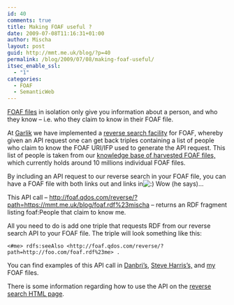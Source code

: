 ```yaml
---
id: 40
comments: true
title: Making FOAF useful ?
date: 2009-07-08T11:16:31+01:00
author: Mischa
layout: post
guid: http://mmt.me.uk/blog/?p=40
permalink: /blog/2009/07/08/making-foaf-useful/
itsec_enable_ssl:
  - "1"
categories:
  - FOAF
  - SemanticWeb
---
```

[FOAF files](http://www.foaf-project.org/) in isolation only give you information about a person, and who they know &#8211; i.e. who they claim to know in their FOAF file. 

At [Garlik](http://www.garlik.com/) we have implemented a [reverse search facility](http://foaf.qdos.com/reverse/) for FOAF, whereby given an API request one can get back triples containing a list of people who claim to know the FOAF URI/IFP used to generate the API request. This list of people is taken from our [knowledge base of harvested FOAF files,](http://foaf.qdos.com/) which currently holds around 10 millions individual FOAF files.

By including an API request to our reverse search in your FOAF file, you can have a FOAF file with both links out and links in<img src='https://mmt.me.uk/blog/wp-includes/images/smilies/icon_smile.gif' alt=':)' class='wp-smiley' /> Wow (he says)&#8230;

This API call &#8211; <http://foaf.qdos.com/reverse/?path=https://mmt.me.uk/blog/foaf.rdf%23mischa> &#8211; returns an RDF fragment listing foaf:People that claim to know me.

All you need to do is add one triple that requests RDF from our reverse search API to your FOAF file. The triple will look something like this: 

`<#me> rdfs:seeAlso <http://foaf.qdos.com/reverse/?path=http://foo.com/foaf.rdf%23me> .`

You can find examples of this API call in [Danbri&#8217;s](http://danbri.org/foaf.rdf), [Steve Harris&#8217;s,](http://plugin.org.uk/swh.xrdf) and [my](https://mmt.me.uk/blog/foaf.rdf) FOAF files.

There is some information regarding how to use the API on the [reverse search HTML page](http://foaf.qdos.com/reverse/).
